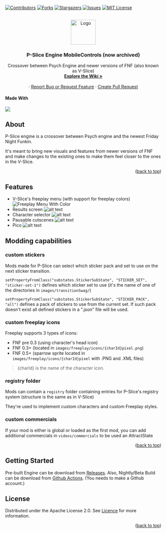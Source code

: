 <!-- Thanks soushimiya for this README template! -->
<!-- Improved compatibility of back to top link: See: https://github.com/othneildrew/Best-README-Template/pull/73 -->
<a id="readme-top"></a>
<!--
*** Thanks for checking out the Best-README-Template. If you have a suggestion
*** that would make this better, please fork the repo and create a pull request
*** or simply open an issue with the tag "enhancement".
*** Don't forget to give the project a star!
*** Thanks again! Now go create something AMAZING! :D
-->



<!-- PROJECT SHIELDS -->
[![Contributors][contributors-shield]][contributors-url]
[![Forks][forks-shield]][forks-url]
[![Stargazers][stars-shield]][stars-url]
[![Issues][issues-shield]][issues-url]
[![MIT License][license-shield]][license-url]



<!-- PROJECT LOGO -->
<br />
<div align="center">
  <a href="https://github.com/MobilePorting/P-Slice-Mobile">
    <img src="art/iconOG.png" alt="Logo" width="80" height="80">
  </a>

<h3 align="center">P-Slice Engine MobileControls (now archived)</h3>

  <p align="center">
    Crossover between Psych Engine and newer versions of FNF (also known as V-Slice)
    <br />
    <a href="https://github.com/Psych-Slice/P-Slice/wiki"><strong>Explore the Wiki »</strong></a>
    <br />
    <br />
    ·
    <a href="https://github.com/MobilePorting/P-Slice-Mobile/issues">Report Bug or Request Feature</a>
    ·
    <a href="https://github.com/MobilePorting/P-Slice-Mobile/pulls">Create Pull Request</a>
  </p>
</div>

#### Made With
<img src="https://img.shields.io/badge/-HAXE-262626.svg?logo=haxe&style=for-the-badge">


<!-- ABOUT THE PROJECT -->
## About

P-Slice engine is a crossover between Psych engine and the newest Friday Night Funkin.

It's meant to bring new visuals and features from newer versions of FNF and make changes to the existing ones to make them feel closer to the ones in the V-Slice.

<p align="right">(<a href="#readme-top">back to top</a>)</p>

## Features
* V-Slice's freeplay menu (with support for freeplay colors)
![Freeplay Menu With Color](art/docs/freeplay.png)
* Results screen
![alt text](art/docs/result.png)
* Character selector
![alt text](art/docs/character.png)
* Pausable cutscenes
![alt text](art/docs/pause.png)
* Pico
![alt text](art/docs/pico.png)

## Modding capabilities 
### custom stickers

Mods made for P-Slice can select which sticker pack and set to use on the next sticker transition.

``setPropertyFromClass("substates.StickerSubState", "STICKER_SET", "sticker-set-1")`` defines which sticker set to use (it's the name of one of the directories in `images/transitionSwag/`)

``setPropertyFromClass("substates.StickerSubState", "STICKER_PACK", "all")`` defines a pack of stickers to use from the current set. If such pack doesn't exist all defined stickers in a ".json" file will be used.

### custom freeplay icons

Freeplay supports 3 types of icons:
- FNF pre 0.3 (using character's head icon)
- FNF 0.3+ (located in `images/freeplay/icons/{charId}pixel.png`)
- FNF 0.5+ (sparrow sprite located in `images/freeplay/icons/{charId}pixel` with .PNG and .XML files)
>  {charId} is the name of the character icon.


### registry folder
Mods can contain a `registry` folder containing entries for P-Slice's registry system (structure is the same as in V-Slice)

They're used to implement custom characters and custom Freeplay styles.

### custom commercials

If your mod is either is global or loaded as the first mod, you can add additional commercials in `videos/commercials` to be used an AttractState

<p align="right">(<a href="#readme-top">back to top</a>)</p>

<!-- GETTING STARTED -->
## Getting Started

Pre-built Engine can be download from [Releases](https://github.com/MobilePorting/P-Slice-Mobile/releases).
Also, Nightly/Beta Build can be download from [Github Actions](https://github.com/MobilePorting/P-Slice-Mobile/actions/workflows/main.yml). (You needs to make a Github account.)


<!-- LICENSE -->
## License

Distributed under the Apache License 2.0. See [Licence](https://github.com/Psych-Slice/blob/P-Slice/master/LICENSE) for more information.

<p align="right">(<a href="#readme-top">back to top</a>)</p>



<!-- MARKDOWN LINKS & IMAGES -->
<!-- https://www.markdownguide.org/basic-syntax/#reference-style-links -->
[contributors-shield]: https://img.shields.io/github/contributors/MobilePorting/P-Slice-Mobile.svg?style=for-the-badge
[contributors-url]: https://github.com/MobilePorting/P-Slice-Mobile/graphs/contributors
[forks-shield]: https://img.shields.io/github/forks/MobilePorting/P-Slice-Mobile.svg?style=for-the-badge
[forks-url]: https://github.com/MobilePorting/P-Slice-Mobile/forks
[https://github.com/Psych-Slice/P-Slice/forks]: https://github.com/MobilePorting/P-Slice-Mobile/network/members
[stars-shield]: https://img.shields.io/github/stars/MobilePorting/P-Slice-Mobile.svg?style=for-the-badge
[stars-url]: https://github.com/MobilePorting/P-Slice-Mobile/stargazers
[issues-shield]: https://img.shields.io/github/issues/MobilePorting/P-Slice-Mobile.svg?style=for-the-badge
[issues-url]: https://github.com/MobilePorting/P-Slice-Mobile/issues
[license-shield]: https://img.shields.io/github/license/MobilePorting/P-Slice-Mobile.svg?style=for-the-badge
[license-url]: https://github.com/MobilePorting/P-Slice-Mobile/blob/master/LICENSE.txt!
